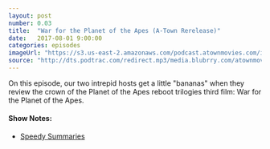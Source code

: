 ```yaml
---
layout: post
number: 0.03
title:  "War for the Planet of the Apes (A-Town Rerelease)"
date:   2017-08-01 9:00:00
categories: episodes
imageUrl: "https://s3.us-east-2.amazonaws.com/podcast.atownmovies.com/images/at-fm_005-war-planet-apes.jpg"
source: "http://dts.podtrac.com/redirect.mp3/media.blubrry.com/atownmovies/s3.us-east-2.amazonaws.com/podcast.atownmovies.com/audio/A-Town_005-WarForApes_64bit.mp3"
---
```


On this episode, our two intrepid hosts get a little "bananas" when they review the crown of the Planet of the Apes reboot trilogies third film: War for the Planet of the Apes.

#### Show Notes:
- [Speedy Summaries](https://www.youtube.com/channel/UC6w9cRpymKzrl_L70Lg4BZw)